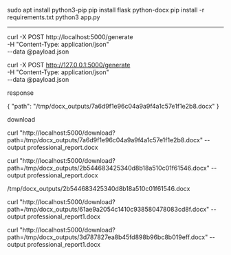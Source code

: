 sudo apt install python3-pip
pip install flask python-docx
pip install -r requirements.txt
python3 app.py


-----------------


curl -X POST http://localhost:5000/generate \
  -H "Content-Type: application/json" \
  --data @payload.json

curl -X POST http://127.0.0.1:5000/generate \
  -H "Content-Type: application/json" \
  --data @payload.json


response

{
  "path": "/tmp/docx_outputs/7a6d9f1e96c04a9a9f4a1c57e1f1e2b8.docx"
}

download

curl "http://localhost:5000/download?path=/tmp/docx_outputs/7a6d9f1e96c04a9a9f4a1c57e1f1e2b8.docx" --output professional_report.docx

curl "http://localhost:5000/download?path=/tmp/docx_outputs/2b544683425340d8b18a510c01f61546.docx" --output professional_report.docx

/tmp/docx_outputs/2b544683425340d8b18a510c01f61546.docx


curl "http://localhost:5000/download?path=/tmp/docx_outputs/61ae9a2054c1410c938580478083cd8f.docx" --output professional_report1.docx


curl "http://localhost:5000/download?path=/tmp/docx_outputs/3d787827ea8b45fd898b96bc8b019eff.docx" --output professional_report1.docx

